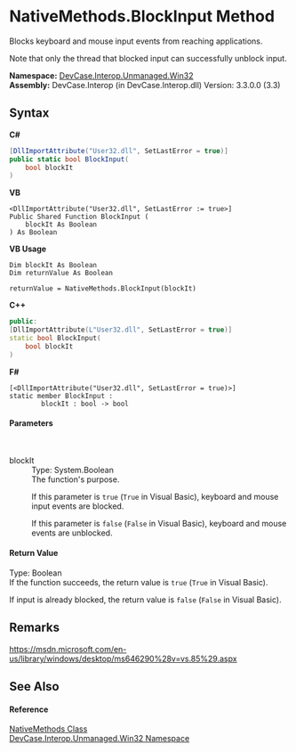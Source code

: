 # NativeMethods.BlockInput Method 
 

Blocks keyboard and mouse input events from reaching applications. 

 Note that only the thread that blocked input can successfully unblock input.

**Namespace:**&nbsp;<a href="N_DevCase_Interop_Unmanaged_Win32">DevCase.Interop.Unmanaged.Win32</a><br />**Assembly:**&nbsp;DevCase.Interop (in DevCase.Interop.dll) Version: 3.3.0.0 (3.3)

## Syntax

**C#**<br />
``` C#
[DllImportAttribute("User32.dll", SetLastError = true)]
public static bool BlockInput(
	bool blockIt
)
```

**VB**<br />
``` VB
<DllImportAttribute("User32.dll", SetLastError := true>]
Public Shared Function BlockInput ( 
	blockIt As Boolean
) As Boolean
```

**VB Usage**<br />
``` VB Usage
Dim blockIt As Boolean
Dim returnValue As Boolean

returnValue = NativeMethods.BlockInput(blockIt)
```

**C++**<br />
``` C++
public:
[DllImportAttribute(L"User32.dll", SetLastError = true)]
static bool BlockInput(
	bool blockIt
)
```

**F#**<br />
``` F#
[<DllImportAttribute("User32.dll", SetLastError = true)>]
static member BlockInput : 
        blockIt : bool -> bool 

```


#### Parameters
&nbsp;<dl><dt>blockIt</dt><dd>Type: System.Boolean<br />The function's purpose. 

 If this parameter is `true` (`True` in Visual Basic), keyboard and mouse input events are blocked. 

 If this parameter is `false` (`False` in Visual Basic), keyboard and mouse events are unblocked.</dd></dl>

#### Return Value
Type: Boolean<br />If the function succeeds, the return value is `true` (`True` in Visual Basic). 

 If input is already blocked, the return value is `false` (`False` in Visual Basic).

## Remarks
<a href="https://msdn.microsoft.com/en-us/library/windows/desktop/ms646290%28v=vs.85%29.aspx" target="_blank">https://msdn.microsoft.com/en-us/library/windows/desktop/ms646290%28v=vs.85%29.aspx</a>

## See Also


#### Reference
<a href="T_DevCase_Interop_Unmanaged_Win32_NativeMethods">NativeMethods Class</a><br /><a href="N_DevCase_Interop_Unmanaged_Win32">DevCase.Interop.Unmanaged.Win32 Namespace</a><br />